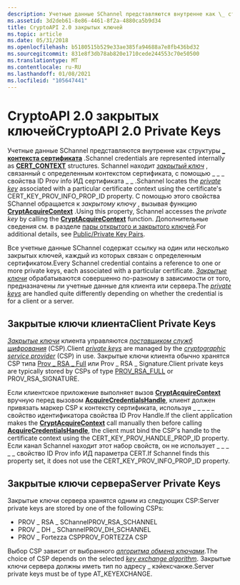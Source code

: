 ```yaml
---
description: Учетные данные SChannel представляются внутренне как \_ структуры контекста сертификата.
ms.assetid: 3d2deb61-8e86-4461-8f2a-4880ca5b9d34
title: CryptoAPI 2.0 закрытых ключей
ms.topic: article
ms.date: 05/31/2018
ms.openlocfilehash: b5180515b529e33ae385fa94688a7e8fb436bd32
ms.sourcegitcommit: 831e8f3db78ab820e1710cede244553c70e50500
ms.translationtype: MT
ms.contentlocale: ru-RU
ms.lasthandoff: 01/08/2021
ms.locfileid: "105647441"
---
```

# <a name="cryptoapi-20-private-keys"></a><span data-ttu-id="17b3a-103">CryptoAPI 2.0 закрытых ключей</span><span class="sxs-lookup"><span data-stu-id="17b3a-103">CryptoAPI 2.0 Private Keys</span></span>

<span data-ttu-id="17b3a-104">Учетные данные SChannel представляются внутренне как структуры [**\_ контекста сертификата**](/windows/desktop/api/wincrypt/ns-wincrypt-cert_context) .</span><span class="sxs-lookup"><span data-stu-id="17b3a-104">Schannel credentials are represented internally as [**CERT\_CONTEXT**](/windows/desktop/api/wincrypt/ns-wincrypt-cert_context) structures.</span></span> <span data-ttu-id="17b3a-105">Schannel находит [*закрытый ключ*](/windows/desktop/SecGloss/p-gly) , связанный с определенным контекстом сертификата, с помощью \_ \_ \_ свойства ID Prov info ИД сертификата \_ \_ .</span><span class="sxs-lookup"><span data-stu-id="17b3a-105">Schannel locates the [*private key*](/windows/desktop/SecGloss/p-gly) associated with a particular certificate context using the certificate's CERT\_KEY\_PROV\_INFO\_PROP\_ID property.</span></span> <span data-ttu-id="17b3a-106">С помощью этого свойства SChannel обращается к *закрытому ключу* , вызывая функцию [**CryptAcquireContext**](/windows/desktop/api/wincrypt/nf-wincrypt-cryptacquirecontexta) .</span><span class="sxs-lookup"><span data-stu-id="17b3a-106">Using this property, Schannel accesses the *private key* by calling the [**CryptAcquireContext**](/windows/desktop/api/wincrypt/nf-wincrypt-cryptacquirecontexta) function.</span></span> <span data-ttu-id="17b3a-107">Дополнительные сведения см. в разделе [пары открытого и закрытого ключей](/windows/desktop/SecCrypto/public-private-key-pairs).</span><span class="sxs-lookup"><span data-stu-id="17b3a-107">For additional details, see [Public/Private Key Pairs](/windows/desktop/SecCrypto/public-private-key-pairs).</span></span>

<span data-ttu-id="17b3a-108">Все учетные данные SChannel содержат ссылку на один или несколько закрытых ключей, каждый из которых связан с определенным сертификатом.</span><span class="sxs-lookup"><span data-stu-id="17b3a-108">Every Schannel credential contains a reference to one or more private keys, each associated with a particular certificate.</span></span> <span data-ttu-id="17b3a-109">[*Закрытые ключи*](/windows/desktop/SecGloss/p-gly) обрабатываются совершенно по-разному в зависимости от того, предназначены ли учетные данные для клиента или сервера.</span><span class="sxs-lookup"><span data-stu-id="17b3a-109">The [*private keys*](/windows/desktop/SecGloss/p-gly) are handled quite differently depending on whether the credential is for a client or a server.</span></span>

## <a name="client-private-keys"></a><span data-ttu-id="17b3a-110">Закрытые ключи клиента</span><span class="sxs-lookup"><span data-stu-id="17b3a-110">Client Private Keys</span></span>

<span data-ttu-id="17b3a-111">[*Закрытые ключи*](/windows/desktop/SecGloss/p-gly) клиента управляются [*поставщиком служб шифрования*](/windows/desktop/SecGloss/c-gly) (CSP).</span><span class="sxs-lookup"><span data-stu-id="17b3a-111">Client [*private keys*](/windows/desktop/SecGloss/p-gly) are managed by the [*cryptographic service provider*](/windows/desktop/SecGloss/c-gly) (CSP) in use.</span></span> <span data-ttu-id="17b3a-112">Закрытые ключи клиента обычно хранятся CSP типа [Prov \_ RSA \_ Full](/windows/desktop/SecCrypto/prov-rsa-full) или Prov \_ RSA \_ Signature.</span><span class="sxs-lookup"><span data-stu-id="17b3a-112">Client private keys are typically stored by CSPs of type [PROV\_RSA\_FULL](/windows/desktop/SecCrypto/prov-rsa-full) or PROV\_RSA\_SIGNATURE.</span></span>

<span data-ttu-id="17b3a-113">Если клиентское приложение выполняет вызов [**CryptAcquireContext**](/windows/desktop/api/wincrypt/nf-wincrypt-cryptacquirecontexta) вручную перед вызовом [**AcquireCredentialsHandle**](/windows/win32/api/sspi/nf-sspi-acquirecredentialshandlea), клиент должен привязать маркер CSP к контексту сертификата, используя \_ \_ \_ \_ \_ свойство идентификатора свойства ID Prov Handle.</span><span class="sxs-lookup"><span data-stu-id="17b3a-113">If the client application makes the [**CryptAcquireContext**](/windows/desktop/api/wincrypt/nf-wincrypt-cryptacquirecontexta) call manually then before calling [**AcquireCredentialsHandle**](/windows/win32/api/sspi/nf-sspi-acquirecredentialshandlea), the client must bind the CSP's handle to the certificate context using the CERT\_KEY\_PROV\_HANDLE\_PROP\_ID property.</span></span> <span data-ttu-id="17b3a-114">Если канал Schannel находит этот набор свойств, он не использует \_ \_ \_ \_ \_ свойство ID Prov info ИД параметра CERT.</span><span class="sxs-lookup"><span data-stu-id="17b3a-114">If Schannel finds this property set, it does not use the CERT\_KEY\_PROV\_INFO\_PROP\_ID property.</span></span>

## <a name="server-private-keys"></a><span data-ttu-id="17b3a-115">Закрытые ключи сервера</span><span class="sxs-lookup"><span data-stu-id="17b3a-115">Server Private Keys</span></span>

<span data-ttu-id="17b3a-116">Закрытые ключи сервера хранятся одним из следующих CSP:</span><span class="sxs-lookup"><span data-stu-id="17b3a-116">Server private keys are stored by one of the following CSPs:</span></span>

-   <span data-ttu-id="17b3a-117">PROV \_ RSA \_ SChannel</span><span class="sxs-lookup"><span data-stu-id="17b3a-117">PROV\_RSA\_SCHANNEL</span></span>
-   <span data-ttu-id="17b3a-118">PROV \_ DH \_ SChannel</span><span class="sxs-lookup"><span data-stu-id="17b3a-118">PROV\_DH\_SCHANNEL</span></span>
-   <span data-ttu-id="17b3a-119">PROV \_ Fortezza CSP</span><span class="sxs-lookup"><span data-stu-id="17b3a-119">PROV\_FORTEZZA CSP</span></span>

<span data-ttu-id="17b3a-120">Выбор CSP зависит от выбранного [*алгоритма обмена ключами*](/windows/desktop/SecGloss/k-gly).</span><span class="sxs-lookup"><span data-stu-id="17b3a-120">The choice of CSP depends on the selected [*key exchange algorithm*](/windows/desktop/SecGloss/k-gly).</span></span> <span data-ttu-id="17b3a-121">Закрытые ключи сервера должны иметь тип по адресу \_ кэйексчанже.</span><span class="sxs-lookup"><span data-stu-id="17b3a-121">Server private keys must be of type AT\_KEYEXCHANGE.</span></span>

 

 
